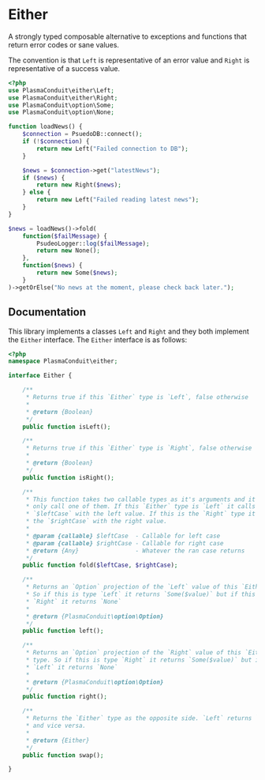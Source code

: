 Either
======
A strongly typed composable alternative to exceptions and functions that return
error codes or sane values.

The convention is that `Left` is representative of an error value and `Right`
is representative of a success value.

```php
<?php
use PlasmaConduit\either\Left;
use PlasmaConduit\either\Right;
use PlasmaConduit\option\Some;
use PlasmaConduit\option\None;

function loadNews() {
    $connection = PsuedoDB::connect();
    if (!$connection) {
        return new Left("Failed connection to DB");
    }

    $news = $connection->get("latestNews");
    if ($news) {
        return new Right($news);
    } else {
        return new Left("Failed reading latest news");
    }
}

$news = loadNews()->fold(
    function($failMessage) {
        PsudeoLogger::log($failMessage);
        return new None();
    },
    function($news) {
        return new Some($news);
    }
)->getOrElse("No news at the moment, please check back later.");

```

Documentation
-------------
This library implements a classes `Left` and `Right` and they both implement the
`Either` interface. The `Either` interface is as follows:
```php
<?php
namespace PlasmaConduit\either;

interface Either {

    /**
     * Returns true if this `Either` type is `Left`, false otherwise
     *
     * @return {Boolean}
     */
    public function isLeft();

    /**
     * Returns true if this `Either` type is `Right`, false otherwise
     *
     * @return {Boolean}
     */
    public function isRight();

    /**
     * This function takes two callable types as it's arguments and it will
     * only call one of them. If this `Either` type is `Left` it calls
     * `$leftCase` with the left value. If this is the `Right` type it calls
     * the `$rightCase` with the right value.
     *
     * @param {callable} $leftCase  - Callable for left case
     * @param {callable} $rightCase - Callable for right case
     * @return {Any}                - Whatever the ran case returns
     */
    public function fold($leftCase, $rightCase);

    /**
     * Returns an `Option` projection of the `Left` value of this `Either` type.
     * So if this is type `Left` it returns `Some($value)` but if this is
     * `Right` it returns `None`
     *
     * @return {PlasmaConduit\option\Option}
     */
    public function left();

    /**
     * Returns an `Option` projection of the `Right` value of this `Either`
     * type. So if this is type `Right` it returns `Some($value)` but if this is
     * `Left` it returns `None`
     *
     * @return {PlasmaConduit\option\Option}
     */
    public function right();

    /**
     * Returns the `Either` type as the opposite side. `Left` returns `Right`
     * and vice versa.
     *
     * @return {Either}
     */
    public function swap();

}
```

